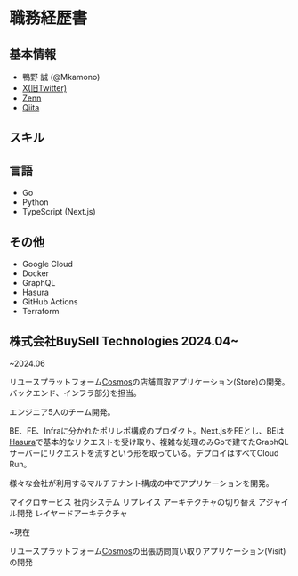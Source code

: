# 職務経歴書

## 基本情報

- 鴨野 誠 (@Mkamono)
- [X(旧Twitter)](https://twitter.com/duckend_pg)
- [Zenn](https://zenn.dev/kamos)
- [Qiita](https://qiita.com/KMNMKT)

## スキル

## 言語

- Go
- Python
- TypeScript (Next.js)

## その他

- Google Cloud
- Docker
- GraphQL
- Hasura
- GitHub Actions
- Terraform

## 株式会社BuySell Technologies 2024.04~

~2024.06

リユースプラットフォーム[Cosmos](https://speakerdeck.com/buyselltechnologies/enziniacai-yong-buysell-technologieshui-she-shuo-ming-zi-liao?slide=26)の店舗買取アプリケーション(Store)の開発。バックエンド、インフラ部分を担当。

エンジニア5人のチーム開発。

BE、FE、Infraに分かれたポリレポ構成のプロダクト。Next.jsをFEとし、BEは[Hasura](https://hasura.io/)で基本的なリクエストを受け取り、複雑な処理のみGoで建てたGraphQLサーバーにリクエストを流すという形を取っている。デプロイはすべてCloud Run。

様々な会社が利用するマルチテナント構成の中でアプリケーションを開発。

マイクロサービス
社内システム
リプレイス
アーキテクチャの切り替え
アジャイル開発
レイヤードアーキテクチャ

~現在

リユースプラットフォーム[Cosmos](https://speakerdeck.com/buyselltechnologies/enziniacai-yong-buysell-technologieshui-she-shuo-ming-zi-liao?slide=26)の出張訪問買い取りアプリケーション(Visit)の開発
